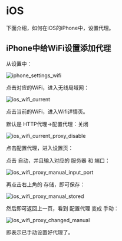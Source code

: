 # iOS

下面介绍，如何在iOS的iPhone中，设置代理。

## iPhone中给WiFi设置添加代理

从设置中：

![iphone_settings_wifi](../../assets/img/iphone_settings_wifi.jpg)

点击对应的WiFi，进入无线局域网：

![ios_wifi_current](../../assets/img/ios_wifi_current.jpg)

点击当前的WiFi，进入Wifi详情页。

默认是 HTTP代理->配置代理：关闭

![ios_wifi_current_proxy_disable](../../assets/img/ios_wifi_current_proxy_disable.jpg)

点击配置代理，进入设置页：

点击 自动，并且输入对应的 服务器 和 端口：

![ios_wifi_proxy_manual_input_port](../../assets/img/ios_wifi_proxy_manual_input_port.jpg)

再点击右上角的 存储，即可保存：

![ios_wifi_proxy_manual_stored](../../assets/img/ios_wifi_proxy_manual_stored.jpg)

然后即可返回上一页，看到 配置代理 变成 手动：

![ios_wifi_proxy_changed_manual](../../assets/img/ios_wifi_proxy_changed_manual.jpg)

即表示已手动设置好代理了。
